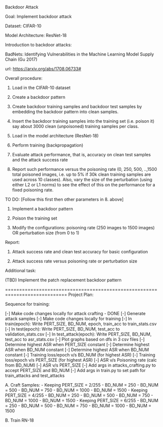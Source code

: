 Backdoor Attack

Goal: Implement backdoor attack

Dataset: CIFAR-10

Model Architecture: ResNet-18

Introduction to backdoor attacks:

BadNets: Identifying Vulnerabilities in the Machine Learning Model Supply Chain (Gu 2017)

url: https://arxiv.org/abs/1708.06733#

Overall procedure:

1. Load in the CIFAR-10 dataset

2. Create a backdoor pattern

3. Create backdoor training samples and backdoor test samples by embedding the backdoor pattern into clean samples.

4. Insert the backdoor training samples into the training set (i.e. poison it) say about 3000 clean (unpoisoned) training samples per class.

5. Load in the model architecture (ResNet-18)

6. Perform training (backpropagation)

7. Evaluate attack performance, that is, accuracy on clean test samples and the attack success rate

8. Report such performance versus the poisoning rate (0, 250, 500, ..,1500 total poisoned images, i.e. up to 5% if 30k clean training samples are used across 10 classes). Also, vary the size of the perturbation (using either L2 or L1 norms) to see the effect of this on the performance for a fixed poisoning rate. 

TO DO: [Follow this first then other parameters in 8. above]

1. Implement a backdoor pattern

2. Poison the training set

3. Modify the configurations: poisoning rate (250 images to 1500 images) OR perturbation size (from 0 to 1)

Report:

1. Attack success rate and clean test accuracy for basic configuration

2. Attack success rate versus poisoning rate or perturbation size

Additional task:

(TBD) Implement the patch replacement backdoor pattern

============================================================================
Project Plan:

Sequence for training:

[-] Make code changes locally for attack crafting - DONE
[-] Generate attack samples
[-] Make code changes locally for training
[-] In train(epoch): Write PERT_SIZE, BD_NUM, epoch, train_acc to train_stats.csv
[-] In test(epoch): Write PERT_SIZE, BD_NUM, test_acc to validation_stats.csv
[-] In test_attack(epoch): Write PERT_SIZE, BD_NUM, test_acc to asr_stats.csv
[-] Plot graphs based on dfs in 3 csv files
    [-] Determine highest ASR when PERT_SIZE constant
    [-] Determine highest ASR when BD_NUM constant
    [-] Determine highest ASR when BD_NUM constant
    [-] Training loss/epoch v/s BD_NUM (for highest ASR)
    [-] Training loss/epoch v/s PERT_SIZE (for highest ASR)
    [-] ASR v/s Poisoning rate (calc from BD_NUM)
    [-] ASR v/s PERT_SIZE
[-] Add args in attacks_crafting.py to accept PERT_SIZE and BD_NUM
[-] Add args in train.py to set path for train_attacks and test_attacks

A. Craft Samples:
    - Keeping PERT_SIZE = 2/255
        - BD_NUM = 250
        - BD_NUM = 500
        - BD_NUM = 750
        - BD_NUM = 1000
        - BD_NUM = 1500
    - Keeping PERT_SIZE = 4/255
        - BD_NUM = 250
        - BD_NUM = 500
        - BD_NUM = 750
        - BD_NUM = 1000
        - BD_NUM = 1500
    - Keeping PERT_SIZE = 6/255
        - BD_NUM = 250
        - BD_NUM = 500
        - BD_NUM = 750
        - BD_NUM = 1000
        - BD_NUM = 1500

B. Train RN-18
